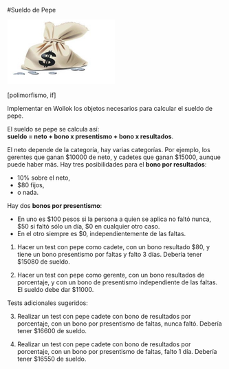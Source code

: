 #Sueldo de Pepe

<img src="img/money.jpg" height="150" width="250">

[polimorfismo, if]

Implementar en Wollok los objetos necesarios para calcular el sueldo de pepe.
  
El sueldo se pepe se calcula así: </br>
**sueldo = neto + bono x presentismo + bono x resultados**.

El neto depende de la categoría, hay varias categorías. Por ejemplo, los gerentes que ganan $10000 de neto, y cadetes que ganan $15000, aunque puede haber más.
Hay tres posibilidades para el **bono por resultados**:  
* 10% sobre el neto,  
* $80 fijos,  
* o nada.

Hay dos **bonos por presentismo**:</br>
* En uno es $100 pesos si la persona a quien se aplica no faltó nunca, $50 si faltó sólo un día, $0 en cualquier otro caso. </br>
* En el otro siempre es $0, independientemente de las faltas. 

1) Hacer un test con pepe como cadete, con un bono resultado $80, y tiene un bono presentismo por faltas y falto 3 días.
Debería tener $15080 de sueldo.

2) Hacer un test con pepe como gerente, con un bono resultados de porcentaje, y con un bono de presentismo independiente de las faltas. El sueldo debe dar $11000.

Tests adicionales sugeridos: 

3) Realizar un test con pepe cadete con bono de resultados por porcentaje, con un bono por presentismo de faltas, nunca faltó. Debería tener $16600 de sueldo.

4) Realizar un test con pepe cadete con bono de resultados por porcentaje, con un bono por presentismo de faltas, falto 1 día. Debería tener $16550 de sueldo.
